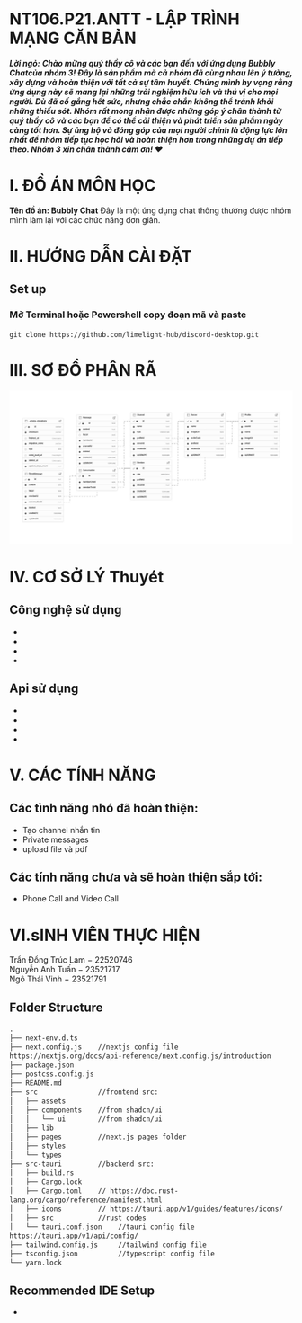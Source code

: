 # NT106.P21.ANTT - LẬP TRÌNH MẠNG CĂN BẢN
***Lời ngỏ:***
***Chào mừng quý thầy cô và các bạn đến với ứng dụng Bubbly Chatcủa nhóm 3! Đây là sản phẩm mà cả nhóm đã cùng nhau lên ý tưởng, xây dựng và hoàn thiện với tất cả sự tâm huyết. Chúng mình hy vọng rằng ứng dụng này sẽ mang lại những trải nghiệm hữu ích và thú vị cho mọi người. Dù đã cố gắng hết sức, nhưng chắc chắn không thể tránh khỏi những thiếu sót. Nhóm rất mong nhận được những góp ý chân thành từ quý thầy cô và các bạn để có thể cải thiện và phát triển sản phẩm ngày càng tốt hơn. Sự ủng hộ và đóng góp của mọi người chính là động lực lớn nhất để nhóm tiếp tục học hỏi và hoàn thiện hơn trong những dự án tiếp theo. Nhóm 3 xin chân thành cảm ơn! ❤️***

# I. ĐỒ ÁN MÔN HỌC
**Tên đồ án: Bubbly Chat** Đây là một úng dụng chat thông thường được nhóm mình làm lại với các chức năng đơn giản.

# II. HƯỚNG DẪN CÀI ĐẶT 
## Set up
### Mở Terminal hoặc Powershell copy đoạn mã và paste 

```
git clone https://github.com/limelight-hub/discord-desktop.git
```
# III. SƠ ĐỒ PHÂN RÃ
![alt text](image-1.png)

# IV. CƠ SỞ LÝ Thuyét
## Công nghệ sử dụng

-
-
-
-


## Api sử dụng

-
-
-
-



# V. CÁC TÍNH NĂNG
## Các tình năng nhó đã hoàn thiện:
- Tạo channel nhắn tin
- Private messages
- upload file và pdf
## Các tính năng chưa và sẽ hoàn thiện sắp tới:
- Phone Call and Video Call


# VI.sINH VIÊN THỰC HIỆN
Trần Đồng Trúc Lam − 22520746  
Nguyễn Anh Tuấn − 23521717   
Ngô Thái Vinh − 23521791
## Folder Structure

```
.
├── next-env.d.ts
├── next.config.js    //nextjs config file https://nextjs.org/docs/api-reference/next.config.js/introduction
├── package.json
├── postcss.config.js
├── README.md
├── src               //frontend src:
│   ├── assets
│   ├── components    //from shadcn/ui
│   │   └── ui        //from shadcn/ui
│   ├── lib
│   ├── pages         //next.js pages folder
│   ├── styles
│   └── types
├── src-tauri         //backend src:
│   ├── build.rs
│   ├── Cargo.lock
│   ├── Cargo.toml    // https://doc.rust-lang.org/cargo/reference/manifest.html
│   ├── icons         // https://tauri.app/v1/guides/features/icons/
│   ├── src           //rust codes
│   └── tauri.conf.json    //tauri config file https://tauri.app/v1/api/config/
├── tailwind.config.js     //tailwind config file
├── tsconfig.json          //typescript config file
└── yarn.lock
```

## Recommended IDE Setup

- 
